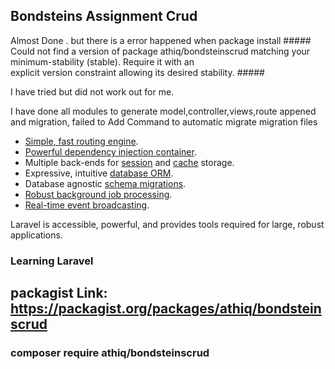 

## Bondsteins Assignment Crud

Almost Done . but there is a error happened when package install  ##### Could not find a version of package athiq/bondsteinscrud matching your minimum-stability (stable). Require it with an    
  explicit version constraint allowing its desired stability.  #####

  I have tried but did not work out for me.

  I have done all modules to generate model,controller,views,route appened and migration, failed to Add Command to automatic migrate migration files

- [Simple, fast routing engine](https://laravel.com/docs/routing).
- [Powerful dependency injection container](https://laravel.com/docs/container).
- Multiple back-ends for [session](https://laravel.com/docs/session) and [cache](https://laravel.com/docs/cache) storage.
- Expressive, intuitive [database ORM](https://laravel.com/docs/eloquent).
- Database agnostic [schema migrations](https://laravel.com/docs/migrations).
- [Robust background job processing](https://laravel.com/docs/queues).
- [Real-time event broadcasting](https://laravel.com/docs/broadcasting).

Laravel is accessible, powerful, and provides tools required for large, robust applications.

### Learning Laravel

## packagist Link: https://packagist.org/packages/athiq/bondsteinscrud

### composer require athiq/bondsteinscrud


